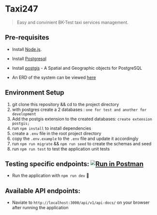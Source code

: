 # Taxi247

> Easy and convinient BK-Test taxi services management.

## Pre-requisites

- Install [Node.js](https://nodejs.org/en/download/).
- Install [Postgresql](https://www.postgresql.org/docs/9.3/tutorial-install.html)
- Install [postgis](https://postgis.net/install/) - A Spatial and Geographic objects for PostgreSQL

- An ERD of the system can be viewed [here](https://drive.google.com/file/d/15-PYykJzNgBFk29q3pRTO4UceBb0DNEp/view?usp=sharing)

## Environment Setup

1. git clone this repository && cd to the project directory
2. with postgres create a 2 databases : `one for test and another for development`
3. Add the postgis extension to the created databases: `create extension postgis;`
4. run `npm install` to install dependencies
5. create a `.env` file in the root project directory
6. copy the `.env.example` to the `.env` file and update it accordingly
7. run `npm run migrate` && `npm run seed` to create the schemas and seed
8. run `npm run test` to test the application unit tests

## Testing specific endpoints: [![Run in Postman](https://run.pstmn.io/button.svg)](https://app.getpostman.com/run-collection/14dde3cb05c0f432a5d1)

- Run the application with `npm run dev` 🚀

## Available API endpoints:

- Naviate to `http://localhost:3000/api/v1/api-docs/` on your browser after running the application
